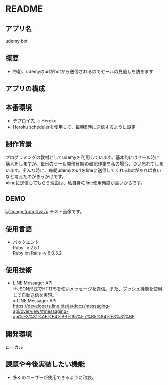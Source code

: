 # README 

## アプリ名   
  
udemy bot  
  
  
## 概要    
  
- 毎朝、udemyのurlがbotから送信されるのでセールの見逃しを防ぎます  
  
  
## アプリの構成    
    
  
  
  
## 本番環境  
  
- デプロイ先 → Heroku  
- Heroku schedulerを使用して、毎朝8時に送信するように設定 
  
  
## 制作背景

プログラミングの教材としてudemyを利用しています。基本的にはセール時に購入をしますが、毎日のセール開催有無の確認作業を私の場合、つい忘れてしまいます。そんな時に、毎朝udemyのurlをlineに送信してくれるbotがあれば良いなと考えたのがきっかけです。  
※lineに送信してもらう理由は、私自身のline使用頻度が高いからです。  


## DEMO
  
[![Image from Gyazo](https://i.gyazo.com/c7cabf697cdcb87b88aa88122f942384.png)](https://gyazo.com/c7cabf697cdcb87b88aa88122f942384) 
テスト画像です。
  
  
## 使用言語
  
- バックエンド  
Ruby -v 2.5.1  
Ruby on Rails -v 6.0.3.2  


## 使用技術  
  
- LINE Messager API  
→JSON形式でHTTPSを使いメッセージを送信。また、プッシュ機能を使用して自動送信を実現。  
※ LINE Messager API  
https://developers.line.biz/ja/docs/messaging-api/overview/#messaging-api%E3%81%AE%E4%BB%95%E7%B5%84%E3%81%BF  

## 開発環境  
  
ローカル  


## 課題や今後実装したい機能  
  
- 多くのユーザーが使用できるように改良。  
